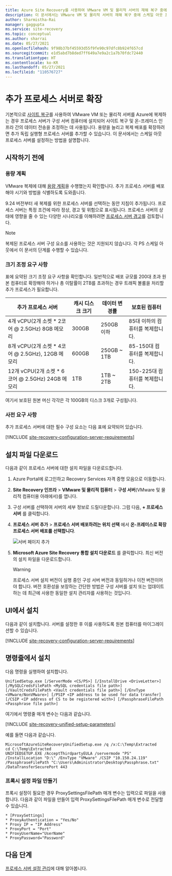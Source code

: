 ```yaml
---
title: Azure Site Recovery를 사용하여 VMware VM 및 물리적 서버의 재해 복구 중에 스케일 아웃 프로세스 서버 설정 | Microsoft Docs'
description: 이 문서에서는 VMware VM 및 물리적 서버의 재해 복구 중에 스케일 아웃 프로세스 서버를 설정하는 방법을 설명합니다.
author: Sharmistha-Rai
manager: gaggupta
ms.service: site-recovery
ms.topic: conceptual
ms.author: sharrai
ms.date: 05/27/2021
ms.openlocfilehash: 9f98b37bf45593d55f9fe90c97dfc8b924f657cd
ms.sourcegitcommit: e1d5abd7b8ded7ff649a7e9a2c1a7b70fdc72440
ms.translationtype: HT
ms.contentlocale: ko-KR
ms.lasthandoff: 05/27/2021
ms.locfileid: "110576727"
---
```

# <a name="scale-with-additional-process-servers"></a>추가 프로세스 서버로 확장

기본적으로 [사이트 복구](site-recovery-overview.md)를 사용하여 VMware VM 또는 물리적 서버를 Azure에 복제하는 경우 프로세스 서버가 구성 서버 컴퓨터에 설치되어 사이트 복구 및 온-프레미스 인프라 간의 데이터 전송을 조정하는 데 사용됩니다. 용량을 늘리고 복제 배포를 확장하려면 추가 독립 실행형 프로세스 서버를 추가할 수 있습니다. 이 문서에서는 스케일 아웃 프로세스 서버를 설정하는 방법을 설명합니다.

## <a name="before-you-start"></a>시작하기 전에

### <a name="capacity-planning"></a>용량 계획

VMware 복제에 대해 [용량 계획](site-recovery-plan-capacity-vmware.md)을 수행했는지 확인합니다. 추가 프로세스 서버를 배포해야 시기와 방법을 식별하도록 도와줍니다.

9\.24 버전부터 새 복제를 위한 프로세스 서버를 선택하는 동안 지침이 추가됩니다. 프로세스 서버는 특정 조건에 따라 정상, 경고 및 위험으로 표시됩니다. 프로세스 서버의 상태에 영향을 줄 수 있는 다양한 시나리오를 이해하려면 [프로세스 서버 경고](vmware-physical-azure-monitor-process-server.md#process-server-alerts)를 검토합니다.

> [!NOTE]
> 복제된 프로세스 서버 구성 요소를 사용하는 것은 지원되지 않습니다. 각 PS 스케일 아웃에서 이 문서의 단계를 수행할 수 있습니다.

### <a name="sizing-requirements"></a>크기 조정 요구 사항 

표에 요약된 크기 조정 요구 사항을 확인합니다. 일반적으로 배포 규모를 200대 초과 원본 컴퓨터로 확장해야 하거나 총 이탈률이 2TB를 초과하는 경우 트래픽 볼륨을 처리할 추가 프로세스가 필요합니다.

| **추가 프로세스 서버** | **캐시 디스크 크기** | **데이터 변경률** | **보호된 컴퓨터** |
| --- | --- | --- | --- |
|4개 vCPU(2개 소켓 * 2코어 \@ 2.5GHz) 8GB 메모리 |300GB |250GB 이하 |85대 이하의 컴퓨터를 복제합니다. |
|8개 vCPU(2개 소켓 * 4코어 \@ 2.5GHz), 12GB 메모리 |600GB |250GB ~ 1TB |85-150대 컴퓨터를 복제합니다. |
|12개 vCPU(2개 소켓 * 6코어 \@ 2.5GHz) 24GB 메모리 |1TB |1TB ~ 2TB |150-225대 컴퓨터를 복제합니다. |

여기서 보호된 원본 머신 각각은 각 100GB의 디스크 3개로 구성됩니다.

### <a name="prerequisites"></a>사전 요구 사항

추가 프로세스 서버에 대한 필수 구성 요소는 다음 표에 요약되어 있습니다.

[!INCLUDE [site-recovery-configuration-server-requirements](../../includes/site-recovery-configuration-and-scaleout-process-server-requirements.md)]

## <a name="download-installation-file"></a>설치 파일 다운로드

다음과 같이 프로세스 서버에 대한 설치 파일을 다운로드합니다.

1. Azure Portal에 로그인하고 Recovery Services 자격 증명 모음으로 이동합니다.
2. **Site Recovery 인프라** > **VMware 및 물리적 컴퓨터** > **구성 서버**(VMware 및 물리적 컴퓨터용 아래에서)를 엽니다.
3. 구성 서버를 선택하여 서버의 세부 정보로 드릴다운합니다. 그럼 다음, **+ 프로세스 서버** 를 클릭합니다.
4. **프로세스 서버 추가** >  **프로세스 서버 배포하려는 위치 선택** 에서 **온-프레미스로 확장 프로세스 서버 배포를 선택합니다**.

   ![서버 페이지 추가](./media/vmware-azure-set-up-process-server-scale/add-process-server.png)
1. **Microsoft Azure Site Recovery 통합 설치 다운로드** 를 클릭합니다. 최신 버전의 설치 파일을 다운로드합니다.

   > [!WARNING]
   > 프로세스 서버 설치 버전이 실행 중인 구성 서버 버전과 동일하거나 이전 버전이어야 합니다. 버전 호환성을 보장하는 간단한 방법은 구성 서버를 설치 또는 업데이트하는 데 최근에 사용한 동일한 설치 관리자를 사용하는 것입니다.

## <a name="install-from-the-ui"></a>UI에서 설치

다음과 같이 설치합니다. 서버를 설정한 후 이를 사용하도록 원본 컴퓨터를 마이그레이션할 수 있습니다.

[!INCLUDE [site-recovery-configuration-server-requirements](../../includes/site-recovery-add-process-server.md)]


## <a name="install-from-the-command-line"></a>명령줄에서 설치

다음 명령을 실행하여 설치합니다.

```
UnifiedSetup.exe [/ServerMode <CS/PS>] [/InstallDrive <DriveLetter>] [/MySQLCredsFilePath <MySQL credentials file path>] [/VaultCredsFilePath <Vault credentials file path>] [/EnvType <VMware/NonVMware>] [/PSIP <IP address to be used for data transfer] [/CSIP <IP address of CS to be registered with>] [/PassphraseFilePath <Passphrase file path>]
```

여기에서 명령줄 매개 변수는 다음과 같습니다.

[!INCLUDE [site-recovery-unified-setup-parameters](../../includes/site-recovery-unified-installer-command-parameters.md)]

예를 들면 다음과 같습니다.

```
MicrosoftAzureSiteRecoveryUnifiedSetup.exe /q /x:C:\Temp\Extracted
cd C:\Temp\Extracted
UNIFIEDSETUP.EXE /AcceptThirdpartyEULA /servermode "PS" /InstallLocation "D:\" /EnvType "VMware" /CSIP "10.150.24.119" /PassphraseFilePath "C:\Users\Administrator\Desktop\Passphrase.txt" /DataTransferSecurePort 443
```
### <a name="create-a-proxy-settings-file"></a>프록시 설정 파일 만들기

프록시 설정이 필요한 경우 ProxySettingsFilePath 매개 변수는 입력으로 파일을 사용합니다. 다음과 같이 파일을 만들어 입력 ProxySettingsFilePath 매개 변수로 전달할 수 있습니다.

```
* [ProxySettings]
* ProxyAuthentication = "Yes/No"
* Proxy IP = "IP Address"
* ProxyPort = "Port"
* ProxyUserName="UserName"
* ProxyPassword="Password"
```

## <a name="next-steps"></a>다음 단계
[프로세스 서버 설정 관리](vmware-azure-manage-process-server.md)에 대해 알아봅니다.
